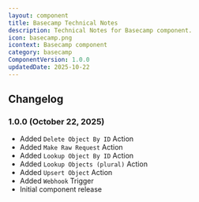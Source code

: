 ```yaml
---
layout: component
title: Basecamp Technical Notes
description: Technical Notes for Basecamp component.
icon: basecamp.png
icontext: Basecamp component
category: basecamp
ComponentVersion: 1.0.0
updatedDate: 2025-10-22
---
```


## Changelog

### 1.0.0 (October 22, 2025)

* Added `Delete Object By ID` Action
* Added `Make Raw Request` Action
* Added `Lookup Object By ID` Action
* Added `Lookup Objects (plural)` Action
* Added `Upsert Object` Action
* Added `Webhook` Trigger
* Initial component release